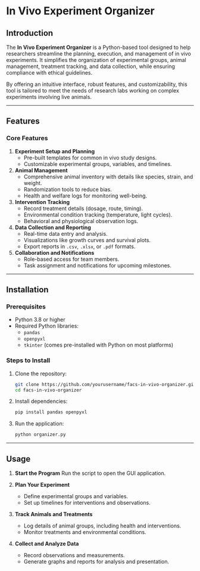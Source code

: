 # In Vivo Experiment Organizer

## Introduction
The **In Vivo Experiment Organizer** is a Python-based tool designed to help researchers streamline the planning, execution, and management of in vivo experiments. It simplifies the organization of experimental groups, animal management, treatment tracking, and data collection, while ensuring compliance with ethical guidelines.

By offering an intuitive interface, robust features, and customizability, this tool is tailored to meet the needs of research labs working on complex experiments involving live animals.

---

## Features

### Core Features
1. **Experiment Setup and Planning**
   - Pre-built templates for common in vivo study designs.
   - Customizable experimental groups, variables, and timelines.
2. **Animal Management**
   - Comprehensive animal inventory with details like species, strain, and weight.
   - Randomization tools to reduce bias.
   - Health and welfare logs for monitoring well-being.
3. **Intervention Tracking**
   - Record treatment details (dosage, route, timing).
   - Environmental condition tracking (temperature, light cycles).
   - Behavioral and physiological observation logs.
4. **Data Collection and Reporting**
   - Real-time data entry and analysis.
   - Visualizations like growth curves and survival plots.
   - Export reports in `.csv`, `.xlsx`, or `.pdf` formats.
5. **Collaboration and Notifications**
   - Role-based access for team members.
   - Task assignment and notifications for upcoming milestones.

---

## Installation

### Prerequisites
- Python 3.8 or higher
- Required Python libraries:
  - `pandas`
  - `openpyxl`
  - `tkinter` (comes pre-installed with Python on most platforms)

### Steps to Install
1. Clone the repository:
   ```bash
   git clone https://github.com/yourusername/facs-in-vivo-organizer.git
   cd facs-in-vivo-organizer
   ```

2. Install dependencies:
   ```bash
   pip install pandas openpyxl
   ```

3. Run the application:
   ```bash
   python organizer.py
   ```

---

## Usage

1. **Start the Program**
   Run the script to open the GUI application.

2. **Plan Your Experiment**
   - Define experimental groups and variables.
   - Set up timelines for interventions and observations.

3. **Track Animals and Treatments**
   - Log details of animal groups, including health and interventions.
   - Monitor treatments and environmental conditions.

4. **Collect and Analyze Data**
   - Record observations and measurements.
   - Generate graphs and reports for analysis and presentation.

